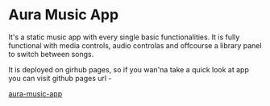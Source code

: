 # Aura Music App

It's a static music app with every single basic functionalities. It is fully functional with media controls, audio controlas and offcourse a library panel to switch between songs.

It is deployed on girhub pages, so if you wan'na take a quick look at app you can visit github pages url -

[aura-music-app](https://pratyushlokhande.github.io/aura-music-app/)
